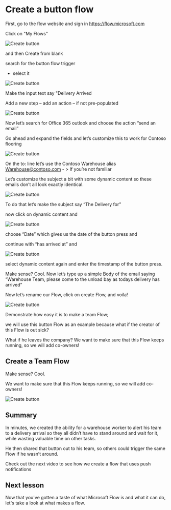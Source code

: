 <properties
   pageTitle="Create a Button Flow | Microsoft Flow"
   description="Create a button flow and team flow for Contoso Flooring."
   services=""
   suite="flow"
   documentationCenter="na"
   authors="v-joaloh"
   manager="anneta"
   editor=""
   tags=""
   featuredVideoId="kZs7lqgp4LU"
   courseDuration="5m"/>

<tags
   ms.service="flow"
   ms.devlang="na"
   ms.topic="get-started-article"
   ms.tgt_pltfrm="na"
   ms.workload="na"
   ms.date="06/08/2017"
   ms.author="v-joaloh"/>

# Create a button flow #



First, go to the flow website and sign in https://flow.microsoft.com 

Click on "My Flows"

![Create button](./media/learning-create-a-button-flow/graphic.png)

and then Create from blank

search for the button flow trigger
 - select it

![Create button](./media/learning-create-a-button-flow/graphic.png)

Make the input text say "Delivery Arrived

Add a new step – add an action – if not pre-populated 

![Create button](./media/learning-create-a-button-flow/graphic.png)

Now let’s search for Office 365 outlook and choose the action “send an email”

Go ahead and expand the fields and let’s customize this to work for Contoso flooring

![Create button](./media/learning-create-a-button-flow/graphic.png)

On the to: line let’s use the Contoso Warehouse alias Warehouse@contoso.com - > If you’re not familiar

Let’s customize the subject a bit with some dynamic content so these emails don’t all look exactly identical.

![Create button](./media/learning-create-a-button-flow/graphic.png)

To do that let’s make the subject say “The Delivery for”

now click on dynamic content and 

![Create button](./media/learning-create-a-button-flow/graphic.png)

choose “Date” which gives us the date of the button press and 

continue with “has arrived at” and 

![Create button](./media/learning-create-a-button-flow/graphic.png)

select dynamic content again and enter the timestamp of the button press.

Make sense? Cool. Now let’s type up a simple Body of the email saying “Warehouse Team, please come to the unload bay as todays delivery has arrived”

Now let’s rename our Flow, click on create Flow, and voila!

![Create button](./media/learning-create-a-button-flow/graphic.png)

Demonstrate how easy it is to make a team Flow;

 we will use this button Flow as an example because what if the creator of this Flow is out sick? 

What if he leaves the company? We want to make sure that this Flow keeps running, so we will add co-owners!

## Create a Team Flow ##

Make sense? Cool. 

 We want to make sure that this Flow keeps running, so we will add co-owners!

![Create button](./media/learning-create-a-button-flow/graphic.png)


## Summary ##

In minutes, we created the ability for a warehouse worker to alert his team to a delivery arrival so they all didn’t have to stand around and wait for it, while wasting valuable time on other tasks. 

He then shared that button out to his team, so others could trigger the same Flow if he wasn’t around.

Check out the next video to see how we create a flow that uses push notifications

## Next lesson ##

Now that you've gotten a taste of what Microsoft Flow is and what it can do, let's take a look at what makes a flow. 